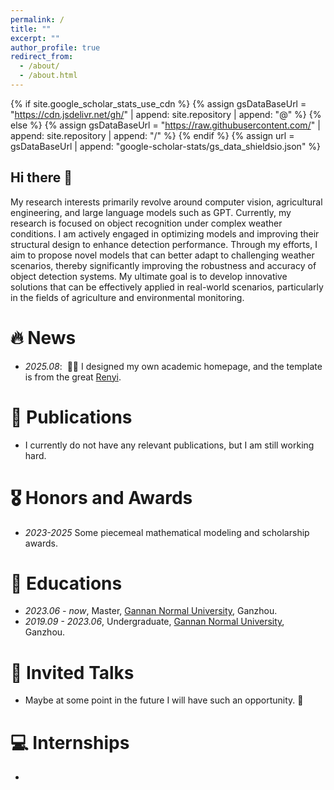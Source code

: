 ```yaml
---
permalink: /
title: ""
excerpt: ""
author_profile: true
redirect_from: 
  - /about/
  - /about.html
---
```


{% if site.google_scholar_stats_use_cdn %}
{% assign gsDataBaseUrl = "https://cdn.jsdelivr.net/gh/" | append: site.repository | append: "@" %}
{% else %}
{% assign gsDataBaseUrl = "https://raw.githubusercontent.com/" | append: site.repository | append: "/" %}
{% endif %}
{% assign url = gsDataBaseUrl | append: "google-scholar-stats/gs_data_shieldsio.json" %}

<span class='anchor' id='about-me'></span>

## Hi there 👋
My research interests primarily revolve around computer vision, agricultural engineering, and large language models such as GPT. Currently, my research is focused on object recognition under complex weather conditions. I am actively engaged in optimizing models and improving their structural design to enhance detection performance. Through my efforts, I aim to propose novel models that can better adapt to challenging weather scenarios, thereby significantly improving the robustness and accuracy of object detection systems. My ultimate goal is to develop innovative solutions that can be effectively applied in real-world scenarios, particularly in the fields of agriculture and environmental monitoring.

# 🔥 News

- *2025.08*: &nbsp;🎉🎉 I designed my own academic homepage, and the template is from the great [Renyi](https://github.com/RayeRen/acad-homepage.github.io). 

# 📝 Publications 

- I currently do not have any relevant publications, but I am still working hard.

# 🎖 Honors and Awards
- *2023-2025* Some piecemeal mathematical modeling and scholarship awards.

# 📖 Educations
- *2023.06 - now*, Master, [Gannan Normal University](https://www.gnnu.edu.cn/), Ganzhou.
- *2019.09 - 2023.06*, Undergraduate, [Gannan Normal University](https://www.gnnu.edu.cn/), Ganzhou.

# 💬 Invited Talks
- Maybe at some point in the future I will have such an opportunity. 🤭

# 💻 Internships
- 
